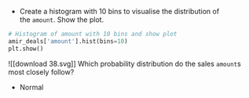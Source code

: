 - Create a histogram with 10 bins to visualise the distribution of the `amount`. Show the plot.
```Python
# Histogram of amount with 10 bins and show plot
amir_deals['amount'].hist(bins=10)
plt.show()
```
![[download 38.svg]]
Which probability distribution do the sales `amount`s most closely follow?
- Normal